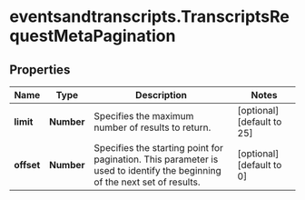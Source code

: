 # eventsandtranscripts.TranscriptsRequestMetaPagination

## Properties

Name | Type | Description | Notes
------------ | ------------- | ------------- | -------------
**limit** | **Number** | Specifies the maximum number of results to return. | [optional] [default to 25]
**offset** | **Number** | Specifies the starting point for pagination. This parameter is used to identify the beginning of the next set of results. | [optional] [default to 0]


